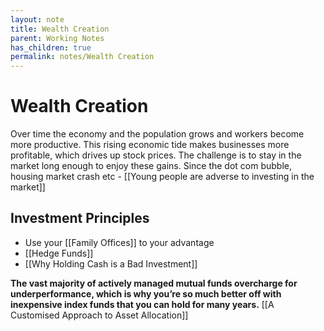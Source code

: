 ```yaml
---
layout: note
title: Wealth Creation
parent: Working Notes
has_children: true
permalink: notes/Wealth Creation
---
```

# Wealth Creation
Over time the economy and the population grows and workers become more productive. This rising economic tide makes businesses more profitable, which drives up stock prices. The challenge is to stay in the market long enough to enjoy these gains. Since the dot com bubble, housing market crash etc - [[Young people are adverse to investing in the market]]

## Investment Principles
- Use your [[Family Offices]] to your advantage
- [[Hedge Funds]]
- [[Why Holding Cash is a Bad Investment]]

**The vast majority of actively managed mutual funds overcharge for underperformance, which is why you’re so much better off with inexpensive index funds that you can hold for many years.** [[A Customised Approach to Asset Allocation]]
